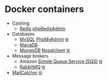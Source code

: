 # Docker containers
- Cashing
    - [Redis](http://redis.io) [phpRedisAdmin](github.com/erikdubbelboer/phpRedisAdmin)
- Databases
    - [MySQL](http://mariadb.org) [PhpMyAdmin](http://phpmyadmin.net) [🌐](http://localhost:8081)
    - [MariaDB](http://mariadb.org)
    - [MongoDB](http://mongodb.com) [Nosqlclient](http://nosqlclient.com) [🌐](http://localhost:5300)
- Message brokers
    - Amazon [Simple Queue Service (SQS)](http://aws.amazon.com/sqs) [🌐](http://localhost:9325)
    - [RabbitMQ](http://rabbitmq.com) [🌐](http://localhost:15672)
- [MailCatcher](http://mailcatcher.me) [🌐](http://localhost:1080)